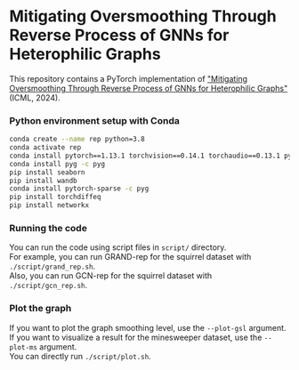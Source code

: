 # Mitigating Oversmoothing Through Reverse Process of GNNs for Heterophilic Graphs

This repository contains a PyTorch implementation of ["Mitigating Oversmoothing Through Reverse Process of GNNs for Heterophilic Graphs"](https://arxiv.org/abs/2403.10543) (ICML, 2024).

### Python environment setup with Conda

```bash
conda create --name rep python=3.8
conda activate rep
conda install pytorch==1.13.1 torchvision==0.14.1 torchaudio==0.13.1 pytorch-cuda=11.6 -c pytorch -c nvidia
conda install pyg -c pyg
pip install seaborn
pip install wandb
conda install pytorch-sparse -c pyg
pip install torchdiffeq
pip install networkx
```
### Running the code

You can run the code using script files in `script/` directory.  
For example, you can run GRAND-rep for the squirrel dataset with `./script/grand_rep.sh`.  
Also, you can run GCN-rep for the squirrel dataset with `./script/gcn_rep.sh`.

### Plot the graph

If you want to plot the graph smoothing level, use the `--plot-gsl` argument.  
If you want to visualize a result for the minesweeper dataset, use the `--plot-ms` argument.  
You can directly run `./script/plot.sh`.
